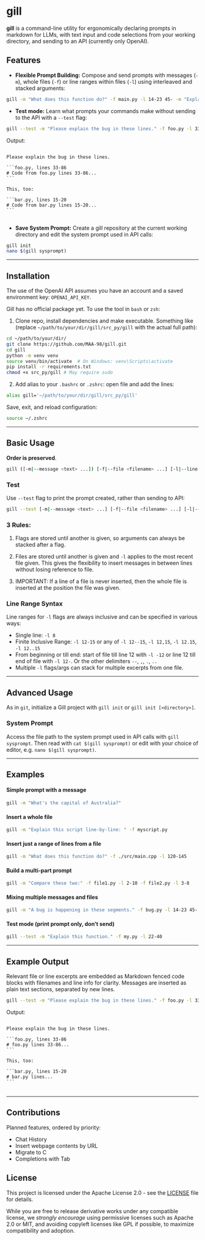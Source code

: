 # gill

**gill** is a command-line utility for ergonomically declaring prompts in markdown for LLMs, with text input and code selections from your working directory, and sending to an API (currently only OpenAI).

## Features

- **Flexible Prompt Building:** Compose and send prompts with messages (`-m`), whole files (`-f`) or line ranges within files (`-l`) using interleaved and stacked arguments:

```bash
gill -m "What does this function do?" -f main.py -l 14-23 45- -m "Explain line by line."
```

- **Test mode:** Learn what prompts your commands make without sending to the API with a `--test` flag:

```bash
gill --test -m "Please explain the bug in these lines." -f foo.py -l 33-86 -m "This, too:" -f bar.py -l 15-20
```
Output:
<pre>
<code>
Please explain the bug in these lines.

```foo.py, lines 33-86
# Code from foo.py lines 33-86...
```

This, too:

```bar.py, lines 15-20
# Code from bar.py lines 15-20...
```
</code>
</pre>

- **Save System Prompt:** Create a gill repository at the current working directory and edit the system prompt used in API calls:

```bash
gill init
nano $(gill sysprompt)
```

---

## Installation

The use of the OpenAI API assumes you have an account and a saved environment key: ```OPENAI_API_KEY```.

Gill has no official package yet. To use the tool in ```bash``` or ```zsh```:

1. Clone repo, install dependencies and make executable. Something like (replace ```~/path/to/your/dir/gill/src_py/gill``` with the actual full path):

```bash
cd ~/path/to/your/dir/
git clone https://github.com/MAA-98/gill.git
cd gill
python -m venv venv
source venv/bin/activate  # On Windows: venv\Scripts\activate
pip install -r requirements.txt
chmod +x src_py/gill # May require sudo
```

2. Add alias to your ```.bashrc``` or ```.zshrc```: open file and add the lines:

```bash
alias gill='~/path/to/your/dir/gill/src_py/gill'
```

Save, exit, and reload configuration:

```bash
source ~/.zshrc
```

---

## Basic Usage

**Order is preserved**.

```bash
gill ([-m|--message <text> ...]) [-f|--file <filename> ...] [-l|--line <range> ...] ...
```

### Test

Use ```--test``` flag to print the prompt created, rather than sending to API:

```bash
gill --test [-m|--message <text> ...] [-f|--file <filename> ...] [-l|--line <range> ...] ...
```

### 3 Rules:

1. Flags are stored until another is given, so arguments can always be stacked after a flag.

2. Files are stored until another is given and `-l` applies to the most recent file given. This gives the flexibility to insert messages in between lines without losing reference to file.

3. IMPORTANT: If a line of a file is never inserted, then the whole file is inserted at the position the file was given.

### Line Range Syntax

Line ranges for `-l` flags are always inclusive and can be specified in various ways:

- Single line: `-l 8`
- Finite Inclusive Range: `-l 12-15` or any of `-l 12--15`, `-l 12,15`, `-l 12.15`, `-l 12..15`
- From beginning or till end: start of file till line 12 with `-l -12` or line 12 till end of file with `-l 12-`. Or the other delimiters `--`, `,`, `.`, `..`
- Multiple `-l` flags/args can stack for multiple excerpts from one file.

---

## Advanced Usage

As in `git`, initialize a Gill project with `gill init` or `gill init [<directory>]`.

### System Prompt

Access the file path to the system prompt used in API calls with `gill sysprompt`. Then read with `cat $(gill sysprompt)` or edit with your choice of editor, e.g. `nano $(gill sysprompt)`.

---

## Examples

#### Simple prompt with a message

```bash
gill -m "What's the capital of Australia?"
```

#### Insert a whole file

```bash
gill -m "Explain this script line-by-line: " -f myscript.py
```

#### Insert just a range of lines from a file

```bash
gill -m "What does this function do?" -f ./src/main.cpp -l 120-145
```

#### Build a multi-part prompt

```bash
gill -m "Compare these two:" -f file1.py -l 2-10 -f file2.py -l 3-8
```

#### Mixing multiple messages and files

```bash
gill -m "A bug is happening in these segments." -f bug.py -l 14-23 45- -m "Here's the log:" -f error.log -l 2
```

#### Test mode (print prompt only, don’t send)

```bash
gill --test -m "Explain this function." -f my.py -l 22-40
```

---

## Example Output

Relevant file or line excerpts are embedded as Markdown fenced code blocks with filenames and line info for clarity. Messages are inserted as plain text sections, separated by new lines.

```bash
gill --test -m "Please explain the bug in these lines." -f foo.py -l 33-86 -m "This, too:" -f bar.py -l 15-20
```
Output:
<pre>
<code>
Please explain the bug in these lines.

```foo.py, lines 33-86
# foo.py lines 33-86...
```

This, too:

```bar.py, lines 15-20
# bar.py lines...
```
</code>
</pre>

---

## Contributions

Planned features, ordered by priority:
- Chat History
- Insert webpage contents by URL
- Migrate to C
- Completions with Tab

## License

This project is licensed under the Apache License 2.0 - see the [LICENSE](LICENSE) file for details.

While you are free to release derivative works under any compatible license, we *strongly encourage* using permissive licenses such as Apache 2.0 or MIT, and avoiding copyleft licenses like GPL if possible, to maximize compatibility and adoption.
